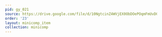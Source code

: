 ```yaml
---
pid: gy_021
source: https://drive.google.com/file/d/10NgtcinZ4WVjEX0ObDOePOqmFmUvD04D/view?usp=drive_link
order: '23'
layout: minicomp_item
collection: minicomp
---
```


